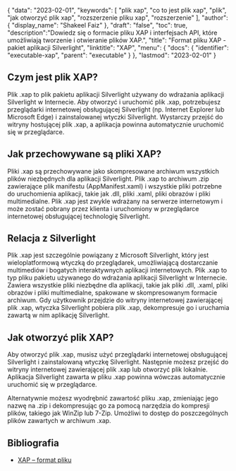 {
"data": "2023-02-01",
  "keywords": [
"plik xap",
"co to jest plik xap",
"plik",
"jak otworzyć plik xap",
"rozszerzenie pliku xap",
"rozszerzenie"
],
  "author": {
"display_name": "Shakeel Faiz"
},
"draft": "false",
"toc": true,
  "description":"Dowiedz się o formacie pliku XAP i interfejsach API, które umożliwiają tworzenie i otwieranie plików XAP.",
"title": "Format pliku XAP - pakiet aplikacji Silverlight",
  "linktitle": "XAP",
  "menu": {
    "docs": {
      "identifier": "executable-xap",
      "parent": "executable"
}
},
"lastmod": "2023-02-01"
}

## Czym jest plik XAP?

Plik .xap to plik pakietu aplikacji Silverlight używany do wdrażania aplikacji Silverlight w Internecie. Aby otworzyć i uruchomić plik .xap, potrzebujesz przeglądarki internetowej obsługującej Silverlight (np. Internet Explorer lub Microsoft Edge) i zainstalowanej wtyczki Silverlight. Wystarczy przejść do witryny hostującej plik .xap, a aplikacja powinna automatycznie uruchomić się w przeglądarce.

## Jak przechowywane są pliki XAP?

Pliki .xap są przechowywane jako skompresowane archiwum wszystkich plików niezbędnych dla aplikacji Silverlight. Plik .xap to archiwum .zip zawierające plik manifestu (AppManifest.xaml) i wszystkie pliki potrzebne do uruchomienia aplikacji, takie jak .dll, pliki .xaml, pliki obrazów i pliki multimedialne. Plik .xap jest zwykle wdrażany na serwerze internetowym i może zostać pobrany przez klienta i uruchomiony w przeglądarce internetowej obsługującej technologię Silverlight.

## Relacja z Silverlight

Plik .xap jest szczególnie powiązany z Microsoft Silverlight, który jest wieloplatformową wtyczką do przeglądarek, umożliwiającą dostarczanie multimediów i bogatych interaktywnych aplikacji internetowych. Plik .xap to typ pliku pakietu używanego do wdrażania aplikacji Silverlight w Internecie. Zawiera wszystkie pliki niezbędne dla aplikacji, takie jak pliki .dll, .xaml, pliki obrazów i pliki multimedialne, spakowane w skompresowanym formacie archiwum. Gdy użytkownik przejdzie do witryny internetowej zawierającej plik .xap, wtyczka Silverlight pobiera plik .xap, dekompresuje go i uruchamia zawartą w nim aplikację Silverlight.

## Jak otworzyć plik XAP?

Aby otworzyć plik .xap, musisz użyć przeglądarki internetowej obsługującej Silverlight i zainstalowaną wtyczkę Silverlight. Następnie możesz przejść do witryny internetowej zawierającej plik .xap lub otworzyć plik lokalnie. Aplikacja Silverlight zawarta w pliku .xap powinna wówczas automatycznie uruchomić się w przeglądarce.

Alternatywnie możesz wyodrębnić zawartość pliku .xap, zmieniając jego nazwę na .zip i dekompresując go za pomocą narzędzia do kompresji plików, takiego jak WinZip lub 7-Zip. Umożliwi to dostęp do poszczególnych plików zawartych w archiwum .xap.

## Bibliografia
* [XAP – format pliku](https://en.wikipedia.org/wiki/XAP_(file_format))

